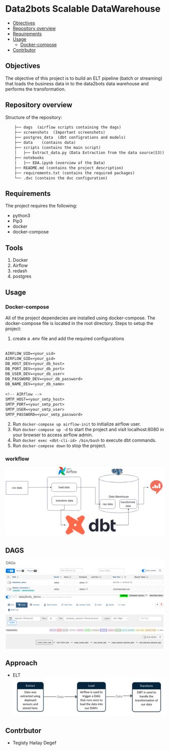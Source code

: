 #  Data2bots Scalable DataWarehouse

<!-- Table of contents -->
- [Objectives](#objectives)
- [Repository overview](#repository-overview)
- [Requirements](#requirements)
- [Usage](#usage)
  - [Docker-compose](#docker-compose)
- [Contrbutor](#contrbutors)

## Objectives
The objective of this project is to build an ELT pipeline (batch or streaming) that loads the business data in to the data2bots data warehouse and performs the transformation.

## Repository overview
 Structure of the repository:
 
        ├── dags  (airflow scripts containing the dags)
        ├── screenshots  (Important screenshots)
        ├── postgres_data  (dbt configrations and models)
        ├── data    (contains data)
        ├── scripts (contains the main script)
        │   ├── Extract_data.py (Data Extraction from the data source(S3))
        ├── notebooks	
        │   ├── EDA.ipynb (overview of the Data)
        ├── README.md (contains the project description)
        ├── requirements.txt (contains the required packages)
        └── .dvc (contains the dvc configuration)

## Requirements
The project requires the following:
- python3
- Pip3
- docker
- docker-compose

## Tools
1. Docker
2. Airflow
3. redash
4. postgres

## Usage
### Docker-compose
All of the project dependecies are installed using docker-compose. The docker-compose file is located in the root directory.
Steps to setup the project:
1. create a .env file and add the required configurations
  ```

AIRFLOW_UID=<your_uid>
AIRFLOW_GID=<your_gid>
DB_HOST_DEV=<your_db_host>
DB_PORT_DEV=<your_db_port>
DB_USER_DEV=<your_db_user>
DB_PASSWORD_DEV=<your_db_password>
DB_NAME_DEV=<your_db_name>

<!-- AIRflow -->
SMTP_HOST=<your_smtp_host>
SMTP_PORT=<your_smtp_port>
SMTP_USER=<your_smtp_user>
SMTP_PASSWORD=<your_smtp_password>

  ```
2. Run `docker-compose up airflow-init` to initialize airflow user.
3. Run `docker-compose up -d` to start the project and visit localhost:8080 in your browser to access airflow admin.
4. Run `docker exec <dbt-cli-id> /bin/bash` to execute dbt commands.
5. Run `docker-compose down` to stop the project.

### workflow
![](Screenshots/workflow.png)

## DAGS
![](Screenshots/airflow_dag.png)
![](Screenshots/running_dag_files.png)
## Approach
- ELT
![](postgres_data/Data2Bots/snapshots/ELT.png)




## Contrbutor
- Tegisty Hailay Degef
